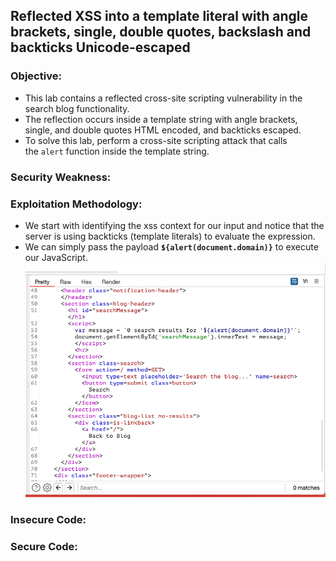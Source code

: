 ## Reflected XSS into a template literal with angle brackets, single, double quotes, backslash and backticks Unicode-escaped

### Objective:
- This lab contains a reflected cross-site scripting vulnerability in the search blog functionality. 
- The reflection occurs inside a template string with angle brackets, single, and double quotes HTML encoded, and backticks escaped.
- To solve this lab, perform a cross-site scripting attack that calls the `alert` function inside the template string.

### Security Weakness:

### Exploitation Methodology:
- We start with identifying the xss context for our input and notice that the server is using backticks (template literals) to evaluate the expression. 
- We can simply pass the payload **`${alert(document.domain)}`** to execute our JavaScript.
![](./Images/4671f4b85e5ab9e65740812491a597ed.png)

### Insecure Code:

### Secure Code: